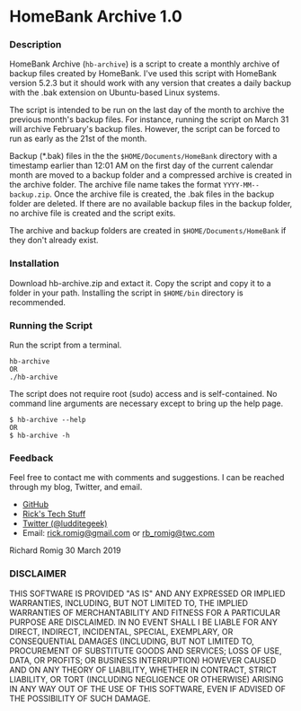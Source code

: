# HomeBank Archive 1.0

### Description
HomeBank Archive (`hb-archive`) is a script to create a monthly archive of backup files created by HomeBank. I've used this script with HomeBank version 5.2.3 but it should work with any version that creates a daily backup with the .bak extension on Ubuntu-based Linux systems.

The script is intended to be run on the last day of the month to archive the previous month's backup files. For instance, running the script on March 31 will archive February's backup files. However, the script can be forced to run as early as the 21st of the month.

Backup (\*.bak) files in the the `$HOME/Documents/HomeBank` directory with a timestamp earlier than 12:01 AM on the first day of the current calendar month are moved to a backup folder and a compressed archive is created in the archive folder. The archive file name takes the format `YYYY-MM--backup.zip`. Once the archive file is created, the .bak files in the backup folder are deleted. If there are no available backup files in the backup folder, no archive file is created and the script exits.

The archive and backup folders are created in `$HOME/Documents/HomeBank` if they don't already exist.

### Installation
Download hb-archive.zip and extact it. Copy the script and copy it to a folder in your path. Installing the script in `$HOME/bin` directory is recommended.

### Running the Script
Run the script from a terminal.
```
hb-archive
OR
./hb-archive
```
The script does not require root (sudo) access and is self-contained. No command line arguments are necessary except to bring up the help page.
```
$ hb-archive --help
OR
$ hb-archive -h
```

### Feedback
Feel free to contact me with comments and suggestions. I can be reached through my blog, Twitter, and email.
* [GitHub](https://github.com/RickRomig/homebankarchive)
* [Rick's Tech Stuff](https://ricktech.wordpress.com)
* [Twitter (@ludditegeek)](https://twitter.com/ludditegeek)
* Email: <rick.romig@gmail.com> or <rb_romig@twc.com>

Richard Romig
30 March 2019

### DISCLAIMER
THIS SOFTWARE IS PROVIDED "AS IS" AND ANY EXPRESSED OR IMPLIED WARRANTIES, INCLUDING, BUT NOT LIMITED TO, THE IMPLIED WARRANTIES OF MERCHANTABILITY AND FITNESS FOR A PARTICULAR PURPOSE ARE DISCLAIMED. IN NO EVENT SHALL I BE LIABLE FOR ANY DIRECT, INDIRECT, INCIDENTAL, SPECIAL, EXEMPLARY, OR CONSEQUENTIAL DAMAGES (INCLUDING, BUT NOT LIMITED TO, PROCUREMENT OF SUBSTITUTE GOODS AND SERVICES; LOSS OF USE, DATA, OR PROFITS; OR BUSINESS INTERRUPTION) HOWEVER CAUSED AND ON ANY THEORY OF LIABILITY, WHETHER IN CONTRACT, STRICT LIABILITY, OR TORT (INCLUDING NEGLIGENCE OR OTHERWISE) ARISING IN ANY WAY OUT OF THE USE OF THIS SOFTWARE, EVEN IF ADVISED OF THE POSSIBILITY OF SUCH DAMAGE.
